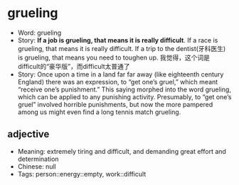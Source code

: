 # grueling

- Word: grueling
- Story: **If a job is grueling, that means it is really difficult**. If a race is grueling, that means it is really difficult. If a trip to the dentist(牙科医生) is grueling, that means you need to toughen up. 我觉得，这个词是difficult的“豪华版”，而difficult太普通了
- Story: Once upon a time in a land far far away (like eighteenth century England) there was an expression, to “get one’s gruel,” which meant “receive one’s punishment.” This saying morphed into the word grueling, which can be applied to any punishing activity. Presumably, to “get one’s gruel” involved horrible punishments, but now the more pampered among us might even find a long tennis match grueling.

## adjective

- Meaning: extremely tiring and difficult, and demanding great effort and determination
- Chinese: null
- Tags: person::energy::empty, work::difficult


